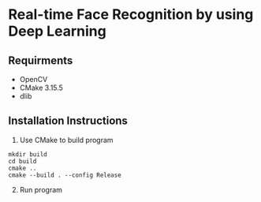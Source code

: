 # Real-time Face Recognition by using Deep Learning

## Requirments
- OpenCV 
- CMake 3.15.5
- dlib

## Installation Instructions
1. Use CMake to build program
```
mkdir build
cd build
cmake ..
cmake --build . --config Release
```
2. Run program
